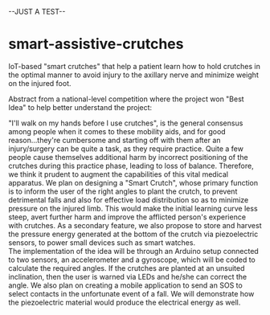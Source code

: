 --JUST A TEST--
# smart-assistive-crutches
IoT-based "smart crutches" that help a patient learn how to hold crutches in the optimal manner to avoid injury to the axillary nerve and minimize weight on the injured foot.

Abstract from a national-level competition where the project won "Best Idea" to help better understand the project:

"I'll walk on my hands before I use crutches", is the general consensus among people when it comes to these
mobility aids, and for good reason...they're cumbersome and starting off with them after an injury/surgery can
be quite a task, as they require practice. Quite a few people cause themselves additional harm by incorrect positioning
of the crutches during this practice phase, leading to loss of balance. Therefore, we think it prudent to augment the 
capabilities of this vital medical apparatus. 
We plan on designing a "Smart Crutch", whose primary function is to inform the user of the right angles 
to plant the crutch, to prevent detrimental falls and also for effective load distribution so as to minimize 
pressure on the injured limb. This would make the initial learning curve less steep, avert further harm and 
improve the afflicted person's experience with crutches. As a secondary feature, we also propose to store and 
harvest the pressure energy generated at the bottom of the crutch via piezoelectric sensors, to power small devices 
such as smart watches.  
The implementation of the idea will be through an Arduino setup connected to two sensors, an accelerometer
and a gyroscope, which will be coded to calculate the required angles. If the crutches are planted at an unsuited 
inclination, then the user is warned via LEDs and he/she can correct the angle. We also plan on creating a mobile application
to send an SOS to select contacts in the unfortunate event of a fall. We will demonstrate how the piezoelectric material
would produce the electrical energy as well.
	
